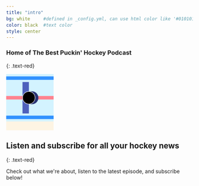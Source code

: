 ```yaml
---
title: "intro"
bg: white     #defined in _config.yml, can use html color like '#010101'
color: black  #text color
style: center
---
```


### Home of The Best Puckin' Hockey Podcast
{: .text-red}

<span class="fa-stack subtlecircle" style="font-size:100px; background:rgba(255,166,0,0.1)">
  <i class="fa fa-circle fa-stack-2x text-blue"></i>
  <img class="circle" src="/img/android-chrome-192x192.png" width="128" height="128" Alt="Best Puckin' Logo">
</span>

## Listen and subscribe for all your hockey news
{: .text-red}

Check out what we're about, listen to the latest episode, and subscribe below!

